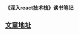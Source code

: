 ### 《深入react技术栈》读书笔记
## [文章地址](http://blog.shuobao.online/2017/10/06/%E3%80%8A%E6%B7%B1%E5%85%A5react%E6%8A%80%E6%9C%AF%E6%A0%88%E3%80%8B%E8%AF%BB%E4%B9%A6%E7%AC%94%E8%AE%B0%EF%BC%88%E4%B8%80%EF%BC%89/)
